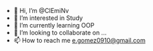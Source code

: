 - 👋 Hi, I’m @ClEmiNv
- 👀 I’m interested in Study
- 🌱 I’m currently learning OOP
- 💞️ I’m looking to collaborate on ...
- 📫 How to reach me e.gomez0910@gmail.com

<!---
ClEmiNv/ClEmiNv is a ✨ special ✨ repository because its `README.md` (this file) appears on your GitHub profile.
You can click the Preview link to take a look at your changes.
--->
